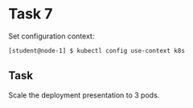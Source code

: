# Task 7

Set configuration context:
```bash
[student@node-1] $ kubectl config use-context k8s
```

## Task

Scale the deployment presentation to 3 pods.